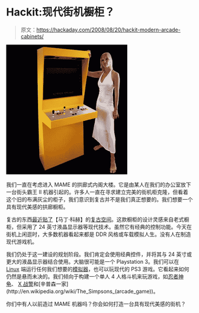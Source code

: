 # Hackit:现代街机橱柜？

> 原文：<https://hackaday.com/2008/08/20/hackit-modern-arcade-cabinets/>

![](img/6a7b6cdb29e1811d63afec3431ef082d.png)

我们一直在考虑进入 MAME 的拱廊式内阁大楼。它是由某人在我们的办公室放下一台街头霸王 II 机器引起的。许多人一直在寻求建立完美的街机柜克隆，但看着这个旧的布满灰尘的柜子，我们意识到复古并不是我们真正想要的。我们想要一个具有现代美感的拱廊橱柜。

复古的东西[最近贴了](http://www.retrothing.com/2008/08/retro-space-21s.html)【马丁·科赫】的[复古空间](http://www.retrospace.nl/index.html)。这款橱柜的设计灵感来自老式橱柜，但采用了 24 英寸液晶显示器等现代技术。虽然它有经典的控制功能。今天在街机上闲逛时，大多数机器看起来都是 DDR 风格或车载模拟人生。没有人在制造现代游戏机。

我们仍处于这一建设的规划阶段。我们肯定会使用经典控件，并将其与 24 英寸或更大的液晶显示器结合使用。大脑很可能是一个 Playstation 3。我们可以在 [Linux](http://www.mahalo.com/Linux_hacks#Linux_Hacks "Linux Hacks - Mahalo") 端运行任何我们想要的[模拟器](http://www.mahalo.com/Video_Game_Emulators)，也可以玩现代的 PS3 游戏。它看起来如何仍然是悬而未决的。我们倾向于构建一个单人 4 人格斗机来玩游戏，如[忍者神龟](http://en.wikipedia.org/wiki/Teenage_Mutant_Ninja_Turtles_(arcade_game))、 [X 战警](http://en.wikipedia.org/wiki/X-Men_(arcade_game))和[辛普森一家](http://en.wikipedia.org/wiki/The_Simpsons_(arcade_game))。

你们中有人以前造过 MAME 机器吗？你会如何打造一台具有现代美感的街机？